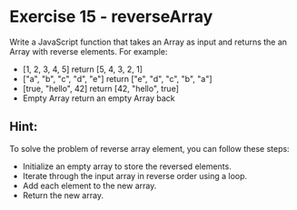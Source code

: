 # Exercise 15 - reverseArray

Write a JavaScript function that takes an Array as input and returns the an Array with reverse elements. For example:

- [1, 2, 3, 4, 5] return [5, 4, 3, 2, 1]
- ["a", "b", "c", "d", "e"] return ["e", "d", "c", "b", "a"]
- [true, "hello", 42] return [42, "hello", true]
- Empty Array return an empty Array back

## Hint:

To solve the problem of reverse array element, you can follow these steps:

- Initialize an empty array to store the reversed elements.
- Iterate through the input array in reverse order using a loop.
- Add each element to the new array.
- Return the new array.